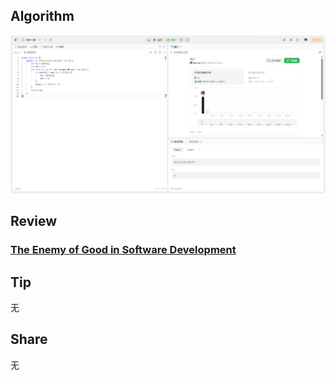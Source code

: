 ## Algorithm

![leetcode](../../../images/temp/nanyu-2024-05-13-lc.png)

## Review

### **[The Enemy of Good in Software Development](https://code.likeagirl.io/the-enemy-of-good-in-software-development-cf2928373094)**

## Tip

无

## Share

无